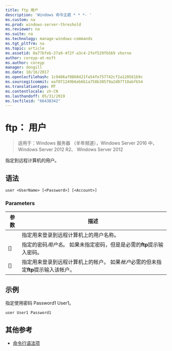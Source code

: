 ```yaml
---
title: ftp 用户
description: 'Windows 命令主题 * * *- '
ms.custom: na
ms.prod: windows-server-threshold
ms.reviewer: na
ms.suite: na
ms.technology: manage-windows-commands
ms.tgt_pltfrm: na
ms.topic: article
ms.assetid: 0a77bfeb-27a9-4f2f-a3c4-2fef529fb569 vhorne
author: coreyp-at-msft
ms.author: coreyp
manager: dongill
ms.date: 10/16/2017
ms.openlocfilehash: 1c9406af0868421fa54fe757742cf2a120561b9c
ms.sourcegitcommit: eaf071249b6eb6b1a758b38579a2d87710abfb54
ms.translationtype: MT
ms.contentlocale: zh-CN
ms.lasthandoff: 05/31/2019
ms.locfileid: "66438342"
---
```

# <a name="ftp-user"></a>ftp： 用户

>适用于：Windows 服务器 （半年频道），Windows Server 2016 中，Windows Server 2012 R2、 Windows Server 2012

指定到远程计算机的用户。   
## <a name="syntax"></a>语法  
```  
user <UserName> [<Password>] [<Account>]  
```  
### <a name="parameters"></a>Parameters  

|  参数   |                                                                      描述                                                                      |
|--------------|-------------------------------------------------------------------------------------------------------------------------------------------------------|
|  <UserName>  |                                          指定用来登录到远程计算机上的用户名称。                                           |
| [<Password>] |               指定的密码*用户名*。 如果未指定密码，但是是必需的**ftp**提示输入密码。               |
| [<Account>]  | 指定用来登录到远程计算机上的帐户。 如果*帐户*必需的但未指定**ftp**提示输入该帐户。 |

## <a name="BKMK_Examples"></a>示例  
指定使用密码 Password1 User1。  
```  
user User1 Password1  
```  
## <a name="additional-references"></a>其他参考  
-   [命令行语法项](command-line-syntax-key.md)  
